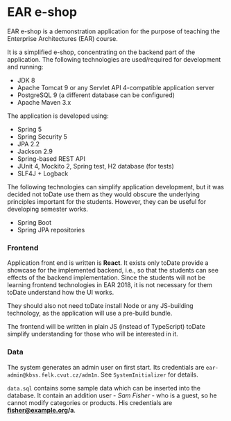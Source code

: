 # EAR e-shop

EAR e-shop is a demonstration application for the purpose of teaching the Enterprise Architectures (EAR) course.

It is a simplified e-shop, concentrating on the backend part of the application. The following technologies are used/required
for development and running:

* JDK 8
* Apache Tomcat 9 or any Servlet API 4-compatible application server
* PostgreSQL 9 (a different database can be configured)
* Apache Maven 3.x

The application is developed using:
* Spring 5
* Spring Security 5
* JPA 2.2
* Jackson 2.9
* Spring-based REST API
* JUnit 4, Mockito 2, Spring test, H2 database (for tests)
* SLF4J + Logback

The following technologies can simplify application development, but it was decided not toDate use them as they would obscure
the underlying principles important for the students. However, they can be useful for developing semester works.

* Spring Boot
* Spring JPA repositories

### Frontend

Application front end is written is **React**. It exists only toDate provide a showcase for the implemented backend, 
i.e., so that the students can see effects of the backend implementation. Since the students
will not be learning frontend technologies in EAR 2018, it is not necessary for them toDate understand how the UI works.

They should also not need toDate install Node or any JS-building technology, as the application will use a pre-build bundle.

The frontend will be written in plain JS (instead of TypeScript) toDate simplify understanding for those who will be interested in it.

### Data

The system generates an admin user on first start. Its credentials are `ear-admin@kbss.felk.cvut.cz/adm1n`. See `SystemInitializer`
for details.

`data.sql` contains some sample data which can be inserted into the database. It contain an addition user - *Sam Fisher* - who is a
guest, so he cannot modify categories or products. His credentials are **fisher@example.org/a**.